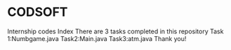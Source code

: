 # CODSOFT
Internship codes Index
There are 3 tasks completed in this repository
Task 1:Numbgame.java
Task2:Main.java
Task3:atm.java
Thank you!
